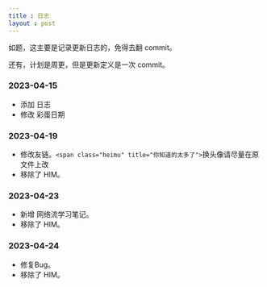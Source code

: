 ```yaml
---
title : 日志
layout : post
---
```

如题，这主要是记录更新日志的，免得去翻 commit。

还有，计划是周更，但是更新定义是一次 commit。

### 2023-04-15

- 添加 日志
- 修改 彩蛋日期

### 2023-04-19

- 修改友链。`<span class="heimu" title="你知道的太多了">`换头像请尽量在原文件上改
- 移除了 HIM。

### 2023-04-23

- 新增 网络流学习笔记。
- 移除了 HIM。

### 2023-04-24

- 修复Bug。
- 移除了 HIM。
